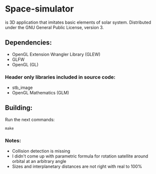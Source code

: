 # Space-simulator
is 3D application that imitates basic elements of solar system. Distributed under the GNU General Public License, version 3.

## Dependencies:
* OpenGL Extension Wrangler Library (GLEW)
* GLFW
* OpenGL (GL)

### Header only libraries included in source code:
* stb_image
* OpenGL Mathematics (GLM)

## Building:
Run the next commands:
```
make
```

### Notes:
* Collision detection is missing
* I didn't come up with parametric formula for rotation satellite around orbital at an arbitrary angle
* Sizes and interplanetary distances are not right with real to 100%
